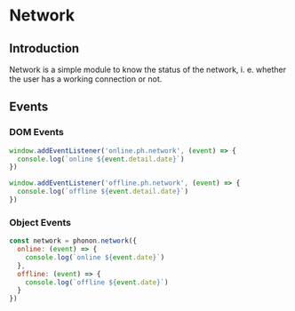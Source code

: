 # Network

## Introduction
Network is a simple module to know the status of the network, i. e. whether the user has a working connection or not.

## Events

### DOM Events

```js
window.addEventListener('online.ph.network', (event) => {
  console.log(`online ${event.detail.date}`)
})

window.addEventListener('offline.ph.network', (event) => {
  console.log(`offline ${event.detail.date}`)
})
```

### Object Events

```js
const network = phonon.network({
  online: (event) => {
    console.log(`online ${event.date}`)
  },
  offline: (event) => {
    console.log(`offline ${event.date}`)
  }
})
```
